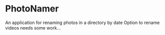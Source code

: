 # PhotoNamer
An application for renaming photos in a directory by date
Option to rename videos needs some work...
